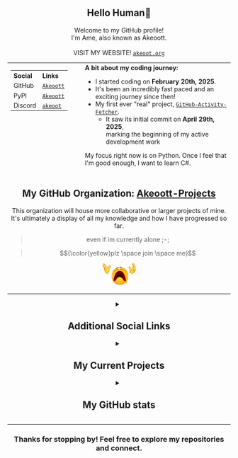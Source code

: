 <div align="center">
    <h2>Hello Human👋</h2>
    <p>
        Welcome to my GitHub profile!<br>
        I'm Ame, also known as Akeoott.<br>
        <br>
        VISIT MY WEBSITE! <a href="https://akeoot.org/"><code>akeoot.org</code></a>
    </p>
</div>

<table align="center">
    <tr>
        <td valign="top" style="padding-right: 32px;">
            <table>
                <tr>
                    <th align="left">Social</th>
                    <th align="left">Links</th>
                </tr>
                <tr>
                    <td>GitHub</td>
                    <td><a href="https://github.com/Akeoott"><code>Akeoott</code></a></td>
                </tr>
                <tr>
                    <td>PyPI</td>
                    <td><a href="https://pypi.org/user/Akeoott/"><code>Akeoott</code></a></td>
                </tr>
                <tr>
                    <td>Discord</td>
                    <td><a href="https://discord.com/users/898223580104519711"><code>akeoot</code></a></td>
                </tr>
            </table>
        </td>
        <td valign="top">
            <div>
                <b>A bit about my coding journey:</b>
                <ul>
                    <li>I started coding on <b>February 20th, 2025</b>.</li>
                    <li>It's been an incredibly fast paced and an exciting journey since then!</li>
                    <li>My first ever "real" project, <code><a href="https://github.com/Akeoott-Projects/GitHub-Activity-Fetcher">GitHub-Activity-Fetcher</a></code>.
                        <ul>
                            <li>It saw its initial commit on <b>April 29th, 2025</b>,<br>marking the beginning of my active development work</li>
                        </ul>
                    </li>
                </ul>
                <p>
                    My focus right now is on Python. Once I feel that I'm good enough, I want to learn C#.
                </p>
            </div>
        </td>
    </tr>
    <tr>
        <td colspan="2" align="center">
            <h2>My GitHub Organization: <a href="https://github.com/Akeoott-Projects">Akeoott-Projects</a></h2>
            <p>
                This organization will house more collaborative or larger projects of mine.<br>
                It's ultimately a display of all my knowledge and how I have progressed so far.
                <blockquote>even if im currently alone ;-;</blockquote>
                <blockquote>$${\color{yellow}plz \space join \space me}$$</blockquote>
                <img src="https://github.com/Akeoott/Akeoott/blob/main/images/i-located-an-almost-high-quality-image-of-the-disappearing-v0-297l8kz0ysba1.webp" width="75" />
            </p>
        </td>
    </tr>
</table>

<details>
    <summary align="center"><h2>Additional Social Links</h2></summary>
    <table align="center"> <tr>
            <th align="left">Social</th>
            <th align="left">Links</th>
        </tr>
        <tr>
            <td>osu!</td>
            <td><a href="https://osu.ppy.sh/users/36050791/mania"><code>Akeoot</code></a></td>
        </tr>
        <tr>
            <td>Steam</td>
            <td><a href="https://steamcommunity.com/id/Akeoot"><code>Akeoot</code></a></td>
        </tr>
        <tr>
            <td>TikTok</td>
            <td><a href="https://www.tiktok.com/@akeoot"><code>@akeoot</code></a></td>
        </tr>
        <tr>
            <td>X (Twitter)</td>
            <td><a href="https://x.com/akeoott"><code>@akeoott</code></a></td>
        </tr>
        <tr>
            <td>$${\color{yellow}Advertisements:}$$</td>
            <td>$${\color{yellow}You \space have \space to \space think \space this \space thru}$$<br>$${\color{yellow}DOWNLOAD \space NOW!}$$</td>
        </tr>
        <tr>
            <td>$${\color{red}Use \space Arch \space Linux}$$</td>
            <td><a href="https://archlinux.org/"><code>I use arch btw</code></a></td>
        </tr>
        <tr>
            <td>$${\color{red}Play \space osu!}$$</td>
            <td><a href="https://osu.ppy.sh/"><code>Click the Circles!</code></a></td>
        </tr>
        <tr>
            <td>$${\color{red}Super \space Tux \space Kart}$$</td>
            <td><a href="https://supertuxkart.net/Download"><code>I love Tux!</code></a></td>
        </tr>
        <tr>
            <td colspan="2" align="center">
                <img src="https://github.com/Akeoott/Akeoott/blob/main/images/%252B15_Social_Credit.webp" width="300" />
            </td>
        </tr>
    </table>
</details>

<details>
    <summary align="center"><h2>My Current Projects</h2></summary>
    <table align="center"> <tr>
            <th><h2>Public</h2>$${\color{grey}(Open \space Source)}$$</th>
            <th><h2>Private</h2>$${\color{grey}(Closed \space Source)}$$</th>
        </tr>
        <tr>
            <td align="center"><a href="https://akeoot.org/"><code>akeoot.org</code></a></td>
            <td align="center"><a href=""><code>Fern-AI (WIP)</code></a></td>
        </tr>
        <tr>
            <td><p align="center">My own domain with my own website!<br>Currently working on it, making it look pretteh.</p></td>
            <td><p align="center">Currently working on an AI for general purpouse tasks.<br>Still figuring things out.</p></td>
        </tr>
    </table>
</details>

<details>
    <summary align="center"><h2>My GitHub stats</h2></summary>
    <table align="center">
        <tr>
            <td colspan="2" align="center">
                <img src="https://github-readme-stats.vercel.app/api?username=Akeoott&theme=dark&show_icons=true&include_all_commits=true&locale=en&count_private=true" alt="General Statistics" />
            </td>
        </tr>
        <tr>
            <td align="center">
                <img src="https://github-readme-streak-stats-eight.vercel.app/?user=Akeoott&theme=tokyonight&theme=dark" alt="Streak Stats" />
            </td>
            <td align="center">
                <img src="https://github-readme-stats.vercel.app/api/top-langs?username=Akeoott&layout=compact&theme=dark&locale=en&langs_count=10" alt="Techs used in projects" width="495px" />
            </td>
        </tr>
        <tr>
            <td colspan="2" align="center">
                <img src="https://github-readme-activity-graph.vercel.app/graph?username=Akeoott&theme=xcode&bg_color=151515" alt="Activity Graph" />
            </td>
        </tr>
    </table>
</details>

<hr>

<div align="center">
    <h3>Thanks for stopping by! Feel free to explore my repositories and connect.</h3>
</div>
